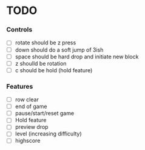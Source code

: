 # TODO

### Controls 
- [ ] rotate should be z press
- [ ] down should do a soft jump of 3ish 
- [ ] space should be hard drop and initiate new block
- [ ] z shoulld be rotation
- [ ] c should be hold (hold feature)

### Features
- [ ] row clear
- [ ] end of game
- [ ] pause/start/reset game
- [ ] Hold feature
- [ ] preview drop
- [ ] level (increasing difficulty) 
- [ ] highscore

